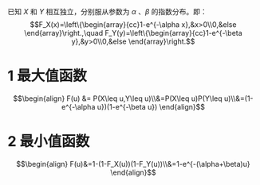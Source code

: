 已知 $X$ 和 $Y$ 相互独立，分别服从参数为 $\alpha$ 、$\beta$ 的指数分布。即：$$F_X(x)=\left\{\begin{array}{cc}1-e^{-\alpha x},&x>0\\0,&else
\end{array}\right.,\quad F_Y(y)=\left\{\begin{array}{cc}1-e^{-\beta y},&y>0\\0,&else
\end{array}\right.$$
# 1 最大值函数
$$\begin{align}
F(u) &= P(X\leq u,Y\leq u)\\&=P(X\leq u)P(Y\leq u)\\&=(1-e^{-\alpha u})(1-e^{-\beta u})
\end{align}$$

# 2 最小值函数
$$\begin{align}
F(u)&=1-(1-F_X(u))(1-F_Y(u))\\&=1-e^{-(\alpha+\beta)u}
\end{align}$$
